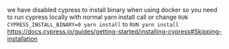 we have disabled cypress to install binary when using docker
so you need to run cypress locally with normal yarn install call or change
`RUN CYPRESS_INSTALL_BINARY=0 yarn install` to `RUN yarn install`
https://docs.cypress.io/guides/getting-started/installing-cypress#Skipping-installation
